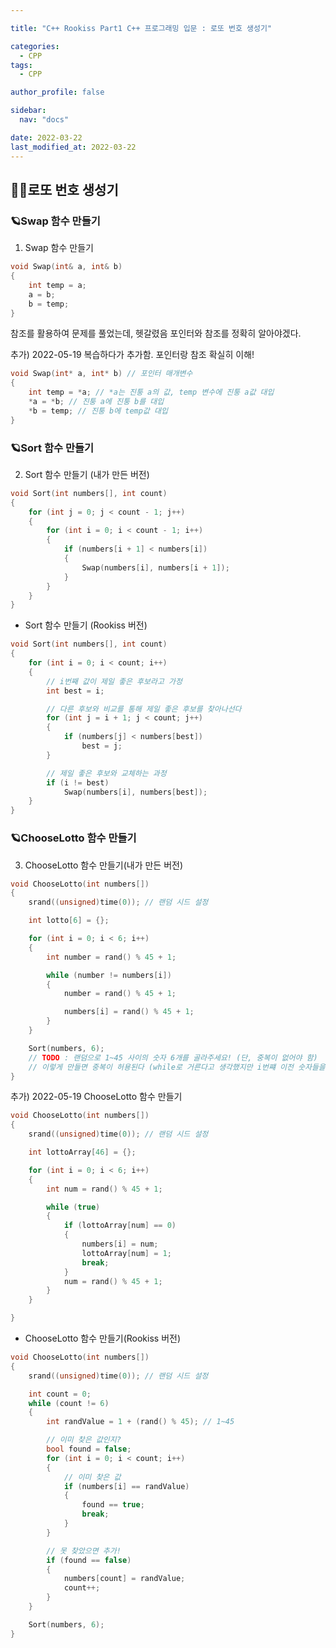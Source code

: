 ```yaml
---

title: "C++ Rookiss Part1 C++ 프로그래밍 입문 : 로또 번호 생성기"

categories:
  - CPP
tags:
  - CPP

author_profile: false

sidebar:
  nav: "docs"

date: 2022-03-22
last_modified_at: 2022-03-22
---
```


## 🙇‍♀️로또 번호 생성기



### 🪐Swap 함수 만들기


1. Swap 함수 만들기

```cpp
void Swap(int& a, int& b)
{
	int temp = a;
	a = b;
	b = temp;
}
```

참조를 활용하여 문제를 풀었는데, 헷갈렸음
포인터와 참조를 정확히 알아야겠다.


추가) 2022-05-19 복습하다가 추가함. 포인터랑 참조 확실히 이해!
```cpp
void Swap(int* a, int* b) // 포인터 매개변수
{
	int temp = *a; // *a는 진퉁 a의 값, temp 변수에 진퉁 a값 대입
	*a = *b; // 진퉁 a에 진퉁 b를 대입
	*b = temp; // 진퉁 b에 temp값 대입
}
```

### 🪐Sort 함수 만들기


2. Sort 함수 만들기 (내가 만든 버전)
```cpp
void Sort(int numbers[], int count)
{
	for (int j = 0; j < count - 1; j++)
	{
		for (int i = 0; i < count - 1; i++)
		{
			if (numbers[i + 1] < numbers[i])
			{
				Swap(numbers[i], numbers[i + 1]);
			}
		}
	}
}
```


* Sort 함수 만들기 (Rookiss 버전)

```cpp
void Sort(int numbers[], int count)
{
	for (int i = 0; i < count; i++)
	{
		// i번째 값이 제일 좋은 후보라고 가정
		int best = i;

		// 다른 후보와 비교를 통해 제일 좋은 후보를 찾아나선다
		for (int j = i + 1; j < count; j++)
		{
			if (numbers[j] < numbers[best])
				best = j;
		}

		// 제일 좋은 후보와 교체하는 과정
		if (i != best)
			Swap(numbers[i], numbers[best]);
	}
}
```


### 🪐ChooseLotto 함수 만들기


3. ChooseLotto 함수 만들기(내가 만든 버전)

```cpp
void ChooseLotto(int numbers[])
{
	srand((unsigned)time(0)); // 랜덤 시드 설정

	int lotto[6] = {};

	for (int i = 0; i < 6; i++)
	{
		int number = rand() % 45 + 1;

		while (number != numbers[i])
		{
			number = rand() % 45 + 1;

			numbers[i] = rand() % 45 + 1;
		}
	}

	Sort(numbers, 6);
	// TODO : 랜덤으로 1~45 사이의 숫자 6개를 골라주세요! (단, 중복이 없어야 함)
	// 이렇게 만들면 중복이 허용된다 (while로 거른다고 생각했지만 i번쨰 이전 숫자들을 체크 못해서 안걸러짐)
}
```

추가) 2022-05-19 ChooseLotto 함수 만들기
```cpp
void ChooseLotto(int numbers[])
{
	srand((unsigned)time(0)); // 랜덤 시드 설정

	int lottoArray[46] = {};

	for (int i = 0; i < 6; i++)
	{
		int num = rand() % 45 + 1;

		while (true)
		{
			if (lottoArray[num] == 0)
			{
				numbers[i] = num;
				lottoArray[num] = 1;
				break;
			}
			num = rand() % 45 + 1;
		}
	}

}
```

* ChooseLotto 함수 만들기(Rookiss 버전)

```cpp
void ChooseLotto(int numbers[])
{
	srand((unsigned)time(0)); // 랜덤 시드 설정

	int count = 0;
	while (count != 6)
	{
		int randValue = 1 + (rand() % 45); // 1~45

		// 이미 찾은 값인지?
		bool found = false;
		for (int i = 0; i < count; i++)
		{
			// 이미 찾은 값
			if (numbers[i] == randValue)
			{
				found == true;
				break;
			}
		}

		// 못 찾았으면 추가!
		if (found == false)
		{
			numbers[count] = randValue;
			count++;
		}
	}

	Sort(numbers, 6);
}
```